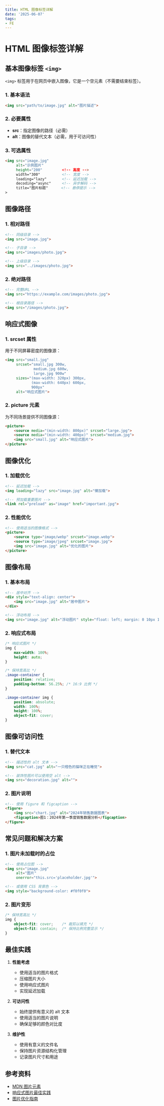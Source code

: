 ```yaml
---
title: HTML 图像标签详解
date: '2025-06-07'
tags:
- FE
---
```


# HTML 图像标签详解

## 基本图像标签 `<img>`

`<img>` 标签用于在网页中嵌入图像，它是一个空元素（不需要结束标签）。

### 1. 基本语法

```html
<img src="path/to/image.jpg" alt="图片描述">
```

### 2. 必要属性

- **src**：指定图像的路径（必需）
- **alt**：图像的替代文本（必需，用于可访问性）

### 3. 可选属性

```html
<img src="image.jpg" 
     alt="示例图片"
     height="200"         <!-- 高度 -->
     width="300"          <!-- 宽度 -->
     loading="lazy"       <!-- 延迟加载 -->
     decoding="async"     <!-- 异步解码 -->
     title="图片标题"      <!-- 悬停提示 -->
>
```

## 图像路径

### 1. 相对路径
```html
<!-- 同级目录 -->
<img src="image.jpg">

<!-- 子目录 -->
<img src="images/photo.jpg">

<!-- 上级目录 -->
<img src="../images/photo.jpg">
```

### 2. 绝对路径
```html
<!-- 完整URL -->
<img src="https://example.com/images/photo.jpg">

<!-- 根目录路径 -->
<img src="/images/photo.jpg">
```

## 响应式图像

### 1. srcset 属性
用于不同屏幕密度的图像源：

```html
<img src="small.jpg"
     srcset="small.jpg 300w,
             medium.jpg 600w,
             large.jpg 900w"
     sizes="(max-width: 320px) 300px,
            (max-width: 640px) 600px,
            900px"
     alt="响应式图片">
```

### 2. picture 元素
为不同场景提供不同图像源：

```html
<picture>
    <source media="(min-width: 800px)" srcset="large.jpg">
    <source media="(min-width: 400px)" srcset="medium.jpg">
    <img src="small.jpg" alt="响应式图片">
</picture>
```

## 图像优化

### 1. 加载优化
```html
<!-- 延迟加载 -->
<img loading="lazy" src="image.jpg" alt="懒加载">

<!-- 预加载重要图片 -->
<link rel="preload" as="image" href="important.jpg">
```

### 2. 性能优化
```html
<!-- 使用适当的图像格式 -->
<picture>
    <source type="image/webp" srcset="image.webp">
    <source type="image/jpeg" srcset="image.jpg">
    <img src="image.jpg" alt="优化的图片">
</picture>
```

## 图像布局

### 1. 基本布局
```html
<!-- 居中对齐 -->
<div style="text-align: center">
    <img src="image.jpg" alt="居中图片">
</div>

<!-- 浮动布局 -->
<img src="image.jpg" alt="浮动图片" style="float: left; margin: 0 10px 10px 0">
```

### 2. 响应式布局
```css
/* 响应式图片 */
img {
    max-width: 100%;
    height: auto;
}

/* 保持宽高比 */
.image-container {
    position: relative;
    padding-bottom: 56.25%; /* 16:9 比例 */
}

.image-container img {
    position: absolute;
    width: 100%;
    height: 100%;
    object-fit: cover;
}
```

## 图像可访问性

### 1. 替代文本
```html
<!-- 描述性的 alt 文本 -->
<img src="cat.jpg" alt="一只橙色的猫咪正在睡觉">

<!-- 装饰性图片可以使用空 alt -->
<img src="decoration.jpg" alt="">
```

### 2. 图片说明
```html
<!-- 使用 figure 和 figcaption -->
<figure>
    <img src="chart.jpg" alt="2024年销售数据图表">
    <figcaption>图1：2024年第一季度销售数据分析</figcaption>
</figure>
```

## 常见问题和解决方案

### 1. 图片未加载时的占位
```html
<!-- 使用占位图 -->
<img src="image.jpg" 
     alt="图片"
     onerror="this.src='placeholder.jpg'">

<!-- 或使用 CSS 背景色 -->
<img style="background-color: #f0f0f0">
```

### 2. 图片变形
```css
/* 保持宽高比 */
img {
    object-fit: cover;    /* 裁剪以填充 */
    object-fit: contain;  /* 保持比例完整显示 */
}
```

## 最佳实践

1. **性能考虑**
   - 使用适当的图片格式
   - 压缩图片大小
   - 使用响应式图片
   - 实现延迟加载

2. **可访问性**
   - 始终提供有意义的 alt 文本
   - 使用适当的图片说明
   - 确保足够的颜色对比度

3. **维护性**
   - 使用有意义的文件名
   - 保持图片资源结构化管理
   - 记录图片尺寸和用途

## 参考资料

- [MDN 图片元素](https://developer.mozilla.org/zh-CN/docs/Web/HTML/Element/img)
- [响应式图片最佳实践](https://developer.mozilla.org/zh-CN/docs/Learn/HTML/Multimedia_and_embedding/Responsive_images)
- [图片优化指南](https://web.dev/fast/#optimize-your-images)